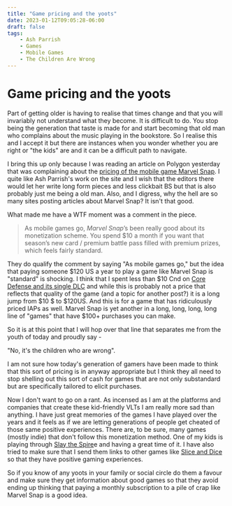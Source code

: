```yaml
---
title: "Game pricing and the yoots"
date: 2023-01-12T09:05:28-06:00
draft: false
tags:
    - Ash Parrish
    - Games
    - Mobile Games
    - The Children Are Wrong
---
```


# Game pricing and the yoots

Part of getting older is having to realise that times change and that you will invariably not understand what they become.  It is difficult to do. You stop being the generation that taste is made for and start becoming that old man who complains about the music playing in the bookstore. So I realise this and I accept it but there are instances when you wonder whether you are right or "the kids" are and it can be a difficult path to navigate.

I bring this up only because I was reading an article on Polygon yesterday that was complaining about the [pricing of the mobile game Marvel Snap](https://www.theverge.com/2023/1/10/23548431/marvel-snap-patch-notes-leader-nerf). I quite like Ash Parrish's work on the site and I wish that the editors there would let her write long form pieces and less clickbait BS but that is also probably just me being a old man. Also, and I digress, why the hell are so many sites posting articles about Marvel Snap? It isn't that good. 

What made me have a WTF moment was a comment in the piece.

> As mobile games go, _Marvel Snap_’s been really good about its monetization scheme. You spend $10 a month if you want that season’s new card / premium battle pass filled with premium prizes, which feels fairly standard.

They do qualify the comment by saying "As mobile games go," but the idea that paying someone $120 US a year to play a game like Marvel Snap is "standard" is shocking. I think that I spent less than $10 Cnd on [Core Defense and its single DLC](https://zacgaming.wordpress.com/2023/01/06/core-defense-an-appreciation/) and while this is probably not a price that reflects that quality of the game (and a topic for another post?) it is a long jump from $10 $ to $120US. And this is for a game that has ridiculously priced IAPs as well. Marvel Snap is yet another in a long, long, long, long line of "games" that have $100+ purchases you can make. 


So it is at this point that I will hop over that line that separates me from the youth of today and proudly say  - 


"No, it's the children who are wrong". 

I am not sure how today's generation of gamers have been made to think that this sort of pricing is in anyway appropriate but I think they all need to stop shelling out this sort of cash for games that are not only substandard but are specifically tailored to elicit purchases. 

Now I don't want to go on a rant. As incensed as I am at the platforms and companies that create these kid-friendly VLTs I am really more sad than anything. I have just great memories of the games I have played over the years and it feels as if we are letting generations of people get cheated of those same positive experiences. There are, to be sure, many games (mostly indie) that don't follow this monetization method. One of my kids is playing through [Slay the Spire](https://www.humblegames.com/games/slaythespire/)e and having a great time of it. I have also tried to make sure that I send them links to other games like [Slice and Dice](https://tann.itch.io/slice-dice) so that they have positive gaming experiences. 

So if you know of any yoots in your family or social circle do them a favour and make sure they get information about good games so that they avoid ending up thinking that paying a monthly subscription to a pile of crap like Marvel Snap is a good idea. 